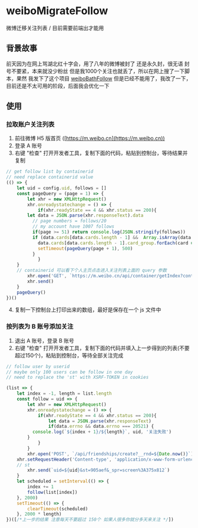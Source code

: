 # weiboMigrateFollow
微博迁移关注列表 / 目前需要前端出才能用

## 背景故事
前天因为在网上骂湖北红十字会，用了八年的微博被封了 还是永久封，很无语
封号不要紧，本来就没少粉丝 但是我1000个关注也就丢了，所以在网上搜了一下脚本，果然 我发下了这个项目 [weiboBathFollow](https://github.com/nondanee/weiboBatchFollow) 但是已经不能用了，我改了一下，目前还是不太可用的阶段，后面我会优化一下

## 使用
### 拉取账户关注列表

1. 前往微博 H5 版首页 ([https://m.weibo.cn](https://m.weibo.cn))
2. 登录 A 账号
3. 右键 "检查" 打开开发者工具，复制下面的代码，粘贴到控制台，等待结果并复制

```javascript
// get follow list by containerid
// need replace containerid value
(() => {
	let uid = config.uid, follows = []
	const pageQuery = (page = 1) => {
		let xhr = new XMLHttpRequest()	
		xhr.onreadystatechange = () => {
			if(xhr.readyState == 4 && xhr.status == 200){
        let data = JSON.parse(xhr.responseText).data
          // page numbers = follows/20 
          // my account have 1007 follows
          if(page >= 51) return console.log(JSON.stringify(follows))
          if (data.cards[data.cards.length - 1] &&  Array.isArray(data.cards[data.cards.length - 1].card_group)) {
            data.cards[data.cards.length - 1].card_group.forEach(card => follows.push(card.user.id))
            setTimeout(pageQuery(page + 1), 500)
          }
			}
    }
    // containerid 可以看下个人主页点击进入关注列表上面的 query 参数
		xhr.open('GET', `https://m.weibo.cn/api/container/getIndex?containerid=xxxx-_selffollowed&page=${page}`)
		xhr.send()
	}
	pageQuery()
})()
```
4. 复制一下控制台上打印出来的数组，最好是保存在一个 js 文件中

### 按列表为 B 账号添加关注
1. 退出 A 账号，登录 B 账号
2. 右键 "检查" 打开开发者工具，复制下面的代码并填入上一步得到的列表(不要超过150个)，粘贴到控制台，等待全部关注完成
```javascript
// follow user by userid 
// maybe only 100 users can be follow in one day
// need to replace the 'st' with XSRF-TOKEN in cookies

(list => {
	let index = -1, length = list.length
	const follow = uid => {
		let xhr = new XMLHttpRequest()
		xhr.onreadystatechange = () => {
			if(xhr.readyState == 4 && xhr.status == 200){
				let data = JSON.parse(xhr.responseText)
				if(data.errno && data.errno === 20521) {
          console.log(`${index + 1}/${length}`, uid, '关注失败')
        }
			}
		}
		xhr.open('POST', `/api/friendships/create?__rnd=${Date.now()}`)
    xhr.setRequestHeader('Content-type', 'application/x-www-form-urlencoded')
    // st
		xhr.send(`uid=${uid}&st=905aef&_spr=screen%3A375x812`)
	}
	let scheduled = setInterval(() => {
		index += 1
		follow(list[index])
	}, 2000)
	setTimeout(() => {
		clearTimeout(scheduled)
	}, 2000 * length)
})([/*上一步的结果 注意每天不要超过 150个 如果人很多你就分多天来关注 */])
```
